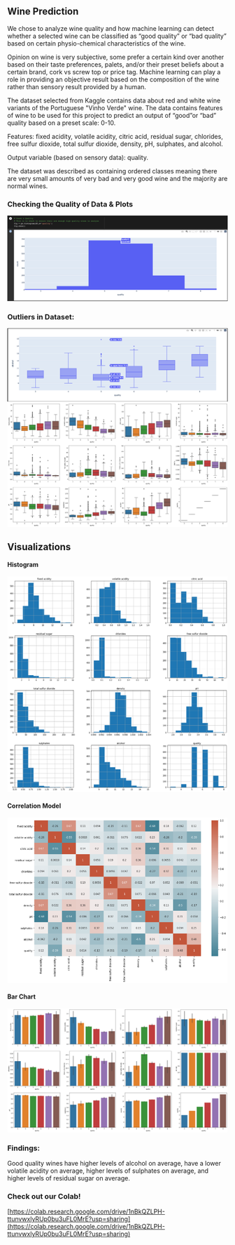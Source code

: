 ## Wine Prediction

We chose to analyze wine quality and how machine learning can detect whether a selected wine can be classified as “good quality” or “bad quality” based on certain physio-chemical characteristics of the wine.

Opinion on wine is very subjective, some prefer a certain kind over another based on their taste preferences, palets, and/or their preset beliefs about a certain brand, cork vs screw top or price tag. Machine learning can play a role in providing an objective result based on the composition of the wine rather than sensory result provided by a human.

The dataset selected from Kaggle contains data about red and white wine variants of the Portuguese "Vinho Verde" wine. The data contains features of wine to be used for this project to predict an output of “good”or “bad” quality based on a preset scale: 0-10.

Features: fixed acidity, volatile acidity, citric acid, residual sugar, chlorides, free sulfur dioxide, total sulfur dioxide, density, pH, sulphates, and alcohol.

Output variable (based on sensory data): quality.

The dataset was described as containing ordered classes meaning there are very small amounts of very bad and very good wine and the majority are normal wines.


### Checking the Quality of Data & Plots
![Image](https://github.com/eggsnbacon97/BUTLER-PROJECT3-GROUPC/blob/main/images/quality_bar.png?raw=true)

### Outliers in Dataset:
![Image](https://github.com/eggsnbacon97/BUTLER-PROJECT3-GROUPC/blob/main/images/alcohol_plotly_boxplot.png?raw=true)
![Image](https://github.com/eggsnbacon97/BUTLER-PROJECT3-GROUPC/blob/main/images/boxplots.png?raw=true)

## Visualizations

#### Histogram
![Image](https://github.com/eggsnbacon97/BUTLER-PROJECT3-GROUPC/blob/main/images/histograms.png?raw=true)

#### Correlation Model
![Image](https://github.com/eggsnbacon97/BUTLER-PROJECT3-GROUPC/blob/main/images/correlation_model.png?raw=true)

#### Bar Chart
![Image](https://github.com/eggsnbacon97/BUTLER-PROJECT3-GROUPC/blob/main/images/bar_charts.png?raw=true)

### Findings:
Good quality wines have higher levels of alcohol on average, have a lower volatile acidity on average, higher levels of sulphates on average, and higher levels of residual sugar on average.

### Check out our Colab!
[https://colab.research.google.com/drive/1nBkQZLPH-ttunvwxlyRUp0bu3uFL0MrE?usp=sharing](https://colab.research.google.com/drive/1nBkQZLPH-ttunvwxlyRUp0bu3uFL0MrE?usp=sharing)
